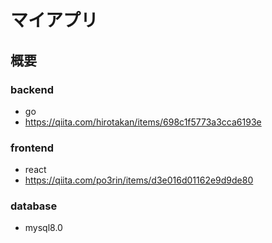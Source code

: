 # マイアプリ
## 概要

### backend
* go
* https://qiita.com/hirotakan/items/698c1f5773a3cca6193e

### frontend
* react
* https://qiita.com/po3rin/items/d3e016d01162e9d9de80

### database
* mysql8.0
